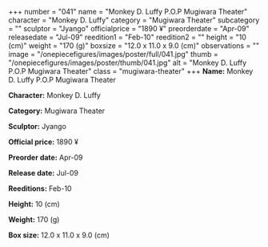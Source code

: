 +++
number = "041"
name = "Monkey D. Luffy P.O.P Mugiwara Theater"
character = "Monkey D. Luffy"
category = "Mugiwara Theater"
subcategory = ""
sculptor = "Jyango"
officialprice = "1890 ¥"
preorderdate = "Apr-09"
releasedate = "Jul-09"
reedition1 = "Feb-10"
reedition2 = ""
height = "10 (cm)"
weight = "170 (g)"
boxsize = "12.0 x 11.0 x 9.0 (cm)"
observations = ""
image = "/onepiecefigures/images/poster/full/041.jpg"
thumb = "/onepiecefigures/images/poster/thumb/041.jpg"
alt = "Monkey D. Luffy P.O.P Mugiwara Theater"
class = "mugiwara-theater"
+++
**Name:** Monkey D. Luffy P.O.P Mugiwara Theater

**Character:** Monkey D. Luffy

**Category:** Mugiwara Theater 

**Sculptor:** Jyango

**Official price:** 1890 ¥

**Preorder date:** Apr-09

**Release date:** Jul-09

**Reeditions:** Feb-10

**Height:** 10 (cm)

**Weight:** 170 (g)

**Box size:** 12.0 x 11.0 x 9.0 (cm)
